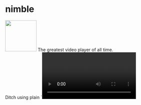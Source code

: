 # nimble
<img src="https://github.com/LearnModu/nimble/blob/main/static/nimble2.png?raw=true" width="100px" height="100px" />
The greatest video player of all time.
<br>
Ditch using plain `<video>` tags. It's time for the **better** video tags.
<br>
## Preview
<img src="https://github.com/user-attachments/assets/2ee37a89-689a-4028-ba44-c106f390c081" width="512px" />
<br>
